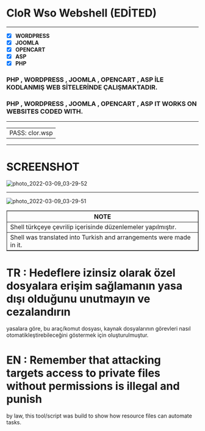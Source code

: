 # CloR Wso Webshell (EDİTED)
 ______________
- [x] **WORDPRESS**
- [x] **JOOMLA**
- [x] **OPENCART**
- [x] **ASP**
- [x] **PHP**
### PHP , WORDPRESS , JOOMLA , OPENCART , ASP İLE KODLANMIŞ WEB SİTELERİNDE ÇALIŞMAKTADIR.
### PHP , WORDPRESS , JOOMLA , OPENCART , ASP IT WORKS ON WEBSITES CODED WITH.


 ______________
   <table>
      <tr>
         <td>PASS: clor.wsp</td>
      </tr>
   </table>
   
 ______________
   
   # SCREENSHOT
![photo_2022-03-09_03-29-52](https://user-images.githubusercontent.com/101375754/158007308-88368adc-2ff2-4853-b31d-3fb2f3fcc25e.jpg)
 ______________
![photo_2022-03-09_03-29-51](https://user-images.githubusercontent.com/101375754/158007618-80389f3c-c487-481c-be30-4718976fd995.jpg)

<table border="1">

 <tr>
  <th>NOTE</th>
 </tr>
 <tr>
  <td>Shell türkçeye çevrilip içerisinde düzenlemeler yapılmıştır.</td>
 </tr>
 <tr>
  <td>Shell was translated into Turkish and arrangements were made in it.</td>
 </tr>
</table>

# TR : Hedeflere izinsiz olarak özel dosyalara erişim sağlamanın yasa dışı olduğunu unutmayın ve cezalandırın
yasalara göre, bu araç/komut dosyası, kaynak dosyalarının görevleri nasıl otomatikleştirebileceğini göstermek için oluşturulmuştur.
# EN : Remember that attacking targets access to private files without permissions is illegal and punish
by law, this tool/script was build to show how resource files can automate tasks.

